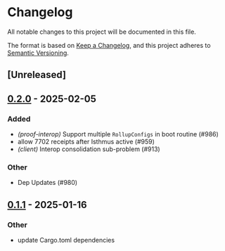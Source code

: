 # Changelog

All notable changes to this project will be documented in this file.

The format is based on [Keep a Changelog](https://keepachangelog.com/en/1.0.0/),
and this project adheres to [Semantic Versioning](https://semver.org/spec/v2.0.0.html).

## [Unreleased]

## [0.2.0](https://github.com/op-rs/kona/compare/kona-interop-v0.1.1...kona-interop-v0.2.0) - 2025-02-05

### Added

- *(proof-interop)* Support multiple `RollupConfigs` in boot routine (#986)
- allow 7702 receipts after Isthmus active (#959)
- *(client)* Interop consolidation sub-problem (#913)

### Other

- Dep Updates (#980)

## [0.1.1](https://github.com/op-rs/kona/compare/kona-interop-v0.1.0...kona-interop-v0.1.1) - 2025-01-16

### Other

- update Cargo.toml dependencies
